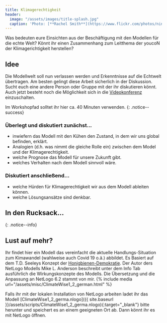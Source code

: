 ```yaml
---
title: Klimagerechtigkeit
header:
  image: "/assets/images/title-splash.jpg"
  caption: 'Photo: [**Rachel Smith**](https://www.flickr.com/photos/ninmah/)'
---
```


Was bedeuten eure Einsichten aus der Beschäftigung mit den Modellen für die echte Welt? 
Könnt ihr einen Zusammenhang zum Leitthema der youcoN der Klimagerichtigkeit herstellen? 
<!--more-->

## Idee 
Die Modellwelt soll nun verlassen werden und Erkenntnisse auf die Echtwelt übertragen. Am besten gelingt diese Arbeit sicherlich in der Diskussion. Sucht euch eine andere Person oder Gruppe mit der ihr diskutieren könnt. Auch jetzt besteht noch die Möglichkeit sich in die [Videokonferenz](https://webconf.hrz.uni-marburg.de/b/rie-6ic-uxf-bc6) einzuschalten.

Im Workshopfad solltet ihr hier ca. 40 Minuten verwenden.
{: .notice--success}

### Überlegt und diskutiert zunächst...
* inwiefern das Modell mit den Kühen den Zustand, in dem wir uns global befinden, erklärt.
* Analogien (d.h. was nimmt die gleiche Rolle ein) zwischen dem Model und der Klimagerechtigkeit. 
* welche Prognose das Modell für unsere Zukunft gibt.
* welches Verhalten nach dem Modell sinnvoll wäre.

### Diskutiert anschließend...
* welche Hürden für Klimagerechtigkeit wir aus dem Modell ableiten können.
* welche Lösungsansätze sind denkbar. 

## In den Rucksack...


{: .notice--info} 


## Lust auf mehr?

Ihr findet hier ein Modell das vereinfacht die aktuelle Handlungs-Situation zum Kimawandel (wahlweise auch Covid 19 o.ä.) abbildet. Es Basiert auf dem T.D. Seeleys Konzept der [Honigbienen-Demokratie](https://de.wikipedia.org/wiki/Thomas_Dyer_Seeley). Der Autor ders NetLogo Modells Mike L. Anderson beschreibt unter dem Info Tab ausführlich die Wirkungskonzepte des Modells. Die Übersetzung und die Anpassung an NetLogo 6.2 stammt von mir.
{% include media url="/assets/misc/ClimateWise1_2_german.html" %}

Falls ihr mit der lokalen Installation von NetLogo arbeiten ladet ihr das Modell [ClimateWise1_2_germa.nlogo]({{ site.baseurl }}/assets/scripts/ClimateWise1_2_germa.nlogo){:target="_blank"} bitte herunter und speichert es an einem geeigneten Ort ab. Dann könnt ihr es mit NetLogo öffnen.

